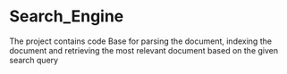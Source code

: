 # Search_Engine
The project contains code Base for parsing the document, indexing the document and retrieving the most relevant document based on the given search query
